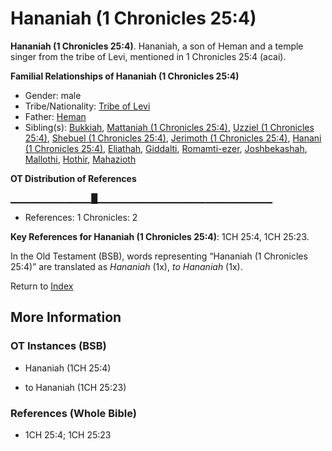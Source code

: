 # Hananiah (1 Chronicles 25:4)
**Hananiah (1 Chronicles 25:4)**. 
Hananiah, a son of Heman and a temple singer from the tribe of Levi, mentioned in 1 Chronicles 25:4 (acai). 




**Familial Relationships of Hananiah (1 Chronicles 25:4)**


* Gender: male
* Tribe/Nationality: [Tribe of Levi](../../../groups/md/acai/Levi.md)
* Father: [Heman](Heman.3.md)
* Sibling(s): [Bukkiah](Bukkiah.md), [Mattaniah (1 Chronicles 25:4)](Mattaniah.2.md), [Uzziel (1 Chronicles 25:4)](Uzziel.4.md), [Shebuel (1 Chronicles 25:4)](Shebuel.2.md), [Jerimoth (1 Chronicles 25:4)](Jerimoth.4.md), [Hanani (1 Chronicles 25:4)](Hanani.2.md), [Eliathah](Eliathah.md), [Giddalti](Giddalti.md), [Romamti-ezer](Romamti-ezer.md), [Joshbekashah](Joshbekashah.md), [Mallothi](Mallothi.md), [Hothir](Hothir.md), [Mahazioth](Mahazioth.md)


**OT Distribution of References**

▁▁▁▁▁▁▁▁▁▁▁▁█▁▁▁▁▁▁▁▁▁▁▁▁▁▁▁▁▁▁▁▁▁▁▁▁▁▁
* References: 1 Chronicles: 2



**Key References for Hananiah (1 Chronicles 25:4)**: 
1CH 25:4, 1CH 25:23. 


In the Old Testament (BSB), words representing “Hananiah (1 Chronicles 25:4)” are translated as 
*Hananiah* (1x), *to Hananiah* (1x). 




Return to [Index](00-Index.md)

## More Information

### OT Instances (BSB)

* Hananiah (1CH 25:4)

* to Hananiah (1CH 25:23)



### References (Whole Bible)

* 1CH 25:4; 1CH 25:23



